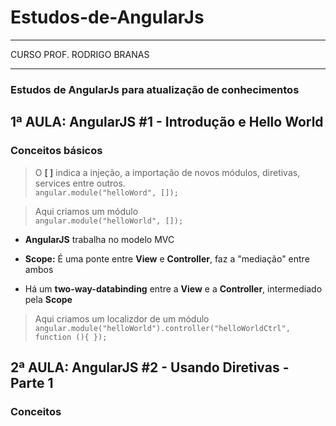 # Estudos-de-AngularJs  
**** 
CURSO PROF. RODRIGO BRANAS  
****  

 ### Estudos de AngularJs para atualização de conhecimentos

## 1ª AULA: AngularJS #1 - Introdução e Hello World
### Conceitos básicos  
  
> O **[ ]** indica a injeção, a importação de novos módulos, diretivas, services entre outros.  
`angular.module("helloWord", []);`  
  
  
>Aqui criamos um módulo  
`angular.module("helloWorld", []);`
  
  

* **AngularJS** trabalha no modelo MVC  
  
* **Scope:** É uma ponte entre **View** e **Controller**, faz a "mediação" entre ambos
   
* Há um **two-way-databinding** entre a **View** e a **Controller**, intermediado pela **Scope**  
  
> Aqui criamos um localizdor de um módulo  
`angular.module("helloWorld").controller("helloWorldCtrl", function (){ });`
  
## 2ª AULA: AngularJS #2 - Usando Diretivas - Parte 1  
### Conceitos    
